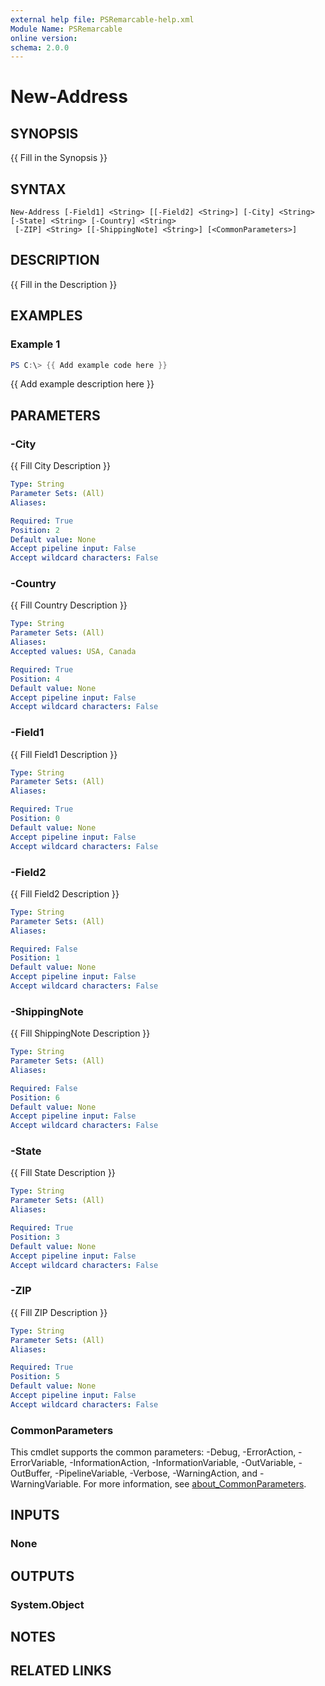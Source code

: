 ```yaml
---
external help file: PSRemarcable-help.xml
Module Name: PSRemarcable
online version:
schema: 2.0.0
---
```


# New-Address

## SYNOPSIS
{{ Fill in the Synopsis }}

## SYNTAX

```
New-Address [-Field1] <String> [[-Field2] <String>] [-City] <String> [-State] <String> [-Country] <String>
 [-ZIP] <String> [[-ShippingNote] <String>] [<CommonParameters>]
```

## DESCRIPTION
{{ Fill in the Description }}

## EXAMPLES

### Example 1
```powershell
PS C:\> {{ Add example code here }}
```

{{ Add example description here }}

## PARAMETERS

### -City
{{ Fill City Description }}

```yaml
Type: String
Parameter Sets: (All)
Aliases:

Required: True
Position: 2
Default value: None
Accept pipeline input: False
Accept wildcard characters: False
```

### -Country
{{ Fill Country Description }}

```yaml
Type: String
Parameter Sets: (All)
Aliases:
Accepted values: USA, Canada

Required: True
Position: 4
Default value: None
Accept pipeline input: False
Accept wildcard characters: False
```

### -Field1
{{ Fill Field1 Description }}

```yaml
Type: String
Parameter Sets: (All)
Aliases:

Required: True
Position: 0
Default value: None
Accept pipeline input: False
Accept wildcard characters: False
```

### -Field2
{{ Fill Field2 Description }}

```yaml
Type: String
Parameter Sets: (All)
Aliases:

Required: False
Position: 1
Default value: None
Accept pipeline input: False
Accept wildcard characters: False
```

### -ShippingNote
{{ Fill ShippingNote Description }}

```yaml
Type: String
Parameter Sets: (All)
Aliases:

Required: False
Position: 6
Default value: None
Accept pipeline input: False
Accept wildcard characters: False
```

### -State
{{ Fill State Description }}

```yaml
Type: String
Parameter Sets: (All)
Aliases:

Required: True
Position: 3
Default value: None
Accept pipeline input: False
Accept wildcard characters: False
```

### -ZIP
{{ Fill ZIP Description }}

```yaml
Type: String
Parameter Sets: (All)
Aliases:

Required: True
Position: 5
Default value: None
Accept pipeline input: False
Accept wildcard characters: False
```

### CommonParameters
This cmdlet supports the common parameters: -Debug, -ErrorAction, -ErrorVariable, -InformationAction, -InformationVariable, -OutVariable, -OutBuffer, -PipelineVariable, -Verbose, -WarningAction, and -WarningVariable. For more information, see [about_CommonParameters](http://go.microsoft.com/fwlink/?LinkID=113216).

## INPUTS

### None

## OUTPUTS

### System.Object
## NOTES

## RELATED LINKS
